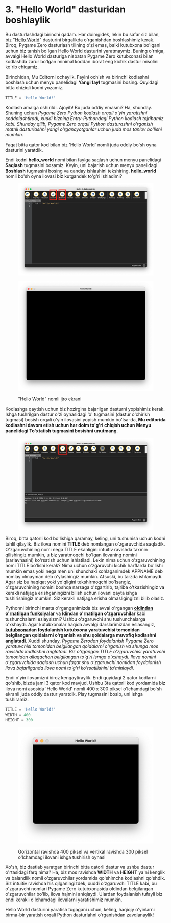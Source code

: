 # 3. "Hello World" dasturidan boshlaylik

Bu dasturlashdagi birinchi qadam. Har doimgidek, lekin bu safar siz bilan, biz "[Hello World](https://uz.wikipedia.org/wiki/Hello,_World!)" dasturini birgalikda o'rganishdan boshlashimiz kerak. Biroq, Pygame Zero dasturlash tilining o'zi emas, balki kutubxona bo'lgani uchun biz tanish bo'lgan Hello World dasturini yaratmaymiz. Buning o'rniga, avvalgi Hello World dasturiga nisbatan Pygame Zero kutubxonasi bilan kodlashda zarur bo'lgan minimal koddan iborat eng kichik dastur misolini ko'rib chiqamiz.

Birinchidan, Mu Editorni ochaylik. Faylni ochish va birinchi kodlashni boshlash uchun menyu panelidagi **Yangi fayl** tugmasini bosing. Quyidagi bitta chiziqli kodni yozamiz.

```python
TITLE = 'Hello World!' 
```

Kodlash amalga oshirildi. Ajoyib! Bu juda oddiy emasmi? Ha, shunday. Shuning uchun _Pygame Zero Python kodlash orqali o'yin yaratishni soddalashtiradi, xuddi bizning Entry-Pythondagi Python kodlash tajribamiz kabi. Shunday qilib, Pygame Zero orqali Python dasturashni o'rganish matnli dasturlashni yangi o'rganayotganlar uchun juda mos tanlov bo'lishi mumkin._

Faqat bitta qator kod bilan biz 'Hello World' nomli juda oddiy bo'sh oyna dasturini yaratdik.

Endi kodni **hello\_world** nomi bilan faylga saqlash uchun menyu panelidagi **Saqlash** tugmasini bosamiz. Keyin, uni bajarish uchun menyu panelidagi **Boshlash** tugmasini bosing va qanday ishlashini tekshiring. **hello\_world** nomli bo'sh oyna ilovasi biz kutgandek to'g'ri ishladimi?

<figure><img src=".gitbook/assets/Screenshot 2024-03-11 at 11.51.32.png" alt=""><figcaption></figcaption></figure>

<figure><img src=".gitbook/assets/image (8).png" alt=""><figcaption><p>"Hello World" nomli ijro ekrani</p></figcaption></figure>

Kodlashga qaytish uchun biz hozirgina bajarilgan dasturni yopishimiz kerak. Ishga tushrilgan dastur o'zi oynasidagi 'x' tugmasini (dastur o'chirish tugmasi) bosish orqali o'yin ilovasini yopish mumkin bo'lsa-da, **Mu editorida kodlashni davom etish uchun har doim to'g'ri chiqish uchun Menyu panelidagi To'xtatish tugmasini bosishni unutmang**.

<figure><img src=".gitbook/assets/Screenshot 2024-03-11 at 12.06.22.png" alt=""><figcaption></figcaption></figure>

Biroq, bitta qatorli kod bo'lishiga qaramay, keling, uni tushunish uchun kodni tahlil qilaylik. Biz ilova nomini **TITLE** deb nomlangan o'zgaruvchida saqladik. O'zgaruvchining nomi nega TITLE ekanligini intuitiv ravishda taxmin qilishingiz mumkin, u biz yaratmoqchi bo'lgan ilovaning nomini (sarlavhasini) ko'rsatish uchun ishlatiladi. Lekin nima uchun o'zgaruvchining nomi TITLE bo'lishi kerak? Nima uchun o'zgaruvchi kichik harflarda bo'lishi mumkin emas yoki nega men uni shunchaki xohlaganimdek APPNAME deb nomlay olmayman deb o'ylashingiz mumkin. Afsuski, bu tarzda ishlamaydi. Agar siz bu haqiqat yoki yo'qligini tekshirmoqchi bo'lsangiz, o'zgaruvchining nomini boshqa narsaga o'zgartirib, tajriba o'tkazishingiz va kerakli natijaga erishganingizni bilish uchun ilovani qayta ishga tushirishingiz mumkin. Siz kerakli natijaga erisha olmasligingizni bilib olasiz.

Pythonni birinchi marta o'rganganimizda biz avval o'rgangan [**oldindan o'rnatilgan funksiyalar**](https://roboticsware.gitbook.io/entry-python/boshlash/kiritish_chiqarish) va **ldindan o'rnatilgan o'zgaruvchilar** kabi tushunchalarni eslaysizmi? Ushbu o'zgaruvchi shu tushunchalarga o'xshaydi. Agar kutubxonalar haqida avvalgi darslarimizdan eslasangiz, [**kutubxona**](https://roboticsware.gitbook.io/entry-python/boshlash/hello_world#kutubxona-nima)**dan foydalanish kutubxona yaratuvchisi tomonidan belgilangan qoidalarni o'rganish va shu qoidalarga muvofiq kodlashni anglatadi**. Xuddi shunday, _Pygame Zerodan foydalanish Pygame Zero yaratuvchisi tomonidan belgilangan qoidalarni o'rganish va shunga mos ravishda kodlashni anglatadi. Biz o'rgangan TITLE o'zgaruvchisi yaratuvchi tomonidan allaqachon belgilangan to'g'ri ismga o'xshaydi. Ilova nomini o'zgaruvchida saqlash uchun faqat shu o'zgaruvchi nomidan foydalanish ilova bajarilganda ilova nomi to'g'ri ko'rsatilishini ta'minlaydi._

Endi o'yin ilovamizni biroz kengaytiraylik. Endi quyidagi 2 qator kodlarni qo'shib, bizda jami 3 qator kod mavjud. Ushbu 3ta qatorli kod yordamida biz ilova nomi asosida 'Hello World' nomli 400 x 300 piksel o'lchamdagi bo'sh ekranli juda oddiy dastur yaratdik. Play tugmasini bosib, uni ishga tushiramiz.

```python
TITLE = 'Hello World!' 
WIDTH = 400 
HEIGHT = 300
```

<figure><img src=".gitbook/assets/image (43).png" alt=""><figcaption><p>Gorizontal ravishda 400 piksel va vertikal ravishda 300 piksel o'lchamdagi ilovani ishga tushirish oynasi</p></figcaption></figure>

Xo'sh, biz dastlab yaratgan birinchi bitta qatorli dastur va ushbu dastur o'rtasidagi farq nima? Ha, biz mos ravishda **WIDTH** va **HEIGHT** ya'ni kenglik va balandlik nomli o'zgaruvchilar yordamida qo'shimcha kodlashni qo'shdik. Siz intuitiv ravishda his qilganingizdek, xuddi o'zgaruvchi TITLE kabi, bu o'zgaruvchi nomlari Pygame Zero kutubxonasida oldindan belgilangan o'zgaruvchilar bo'lib, ilova hajmini aniqlaydi. Ulardan foydalanish tufayli biz endi kerakli o'lchamdagi ilovalarni yaratishimiz mumkin.

Hello World dasturini yaratish tugagani uchun, keling, haqiqiy o'yinlarni birma-bir yaratish orqali Python dasturlahni o'rganishdan zavqlanaylik!
